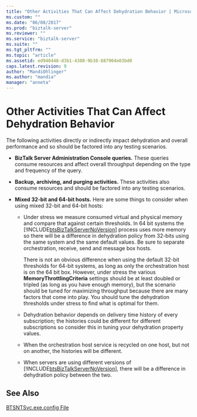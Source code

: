 ```yaml
---
title: "Other Activities That Can Affect Dehydration Behavior | Microsoft Docs"
ms.custom: ""
ms.date: "06/08/2017"
ms.prod: "biztalk-server"
ms.reviewer: ""
ms.service: "biztalk-server"
ms.suite: ""
ms.tgt_pltfrm: ""
ms.topic: "article"
ms.assetid: ed940448-d3b1-4308-9b38-887904e03bd0
caps.latest.revision: 9
author: "MandiOhlinger"
ms.author: "mandia"
manager: "anneta"
---
```

# Other Activities That Can Affect Dehydration Behavior
The following activities directly or indirectly impact dehydration and overall performance and so should be factored into any testing scenarios.  
  
-   **BizTalk Server Administration Console queries.** These queries consume resources and affect overall throughput depending on the type and frequency of the query.  
  
-   **Backup, archiving, and purging activities.** These activities also consume resources and should be factored into any testing scenarios.  
  
-   **Mixed 32-bit and 64-bit hosts.** Here are some things to consider when using mixed 32-bit and 64-bit hosts:  
  
    -   Under stress we measure consumed virtual and physical memory and compare that against certain thresholds. In 64 bit systems the [!INCLUDE[btsBizTalkServerNoVersion](../includes/btsbiztalkservernoversion-md.md)] process uses more memory so there will be a difference in dehydration policy from 32-bits using the same system and the same default values. Be sure to separate orchestration, receive, send and message box hosts.  
  
         There is not an obvious difference when using the default 32-bit thresholds for 64-bit systems, as long as only the orchestration host is on the 64 bit box. However, under stress the various **MemoryThrottlingCriteria** settings should be at least doubled or tripled (as long as you have enough memory), but the scenario should be tuned for maximizing throughput because there are many factors that come into play. You should tune the dehydration thresholds under stress to find what is optimal for them.  
  
    -   Dehydration behavior depends on delivery time history of every subscription; the histories could be different for different subscriptions so consider this in tuning your dehydration property values.  
  
    -   When the orchestration host service is recycled on one host, but not on another, the histories will be different.  
  
    -   When servers are using different versions of [!INCLUDE[btsBizTalkServerNoVersion](../includes/btsbiztalkservernoversion-md.md)], there will be a difference in dehydration policy between the two.  
  
## See Also  
 [BTSNTSvc.exe.config File](../core/btsntsvc-exe-config-file.md)